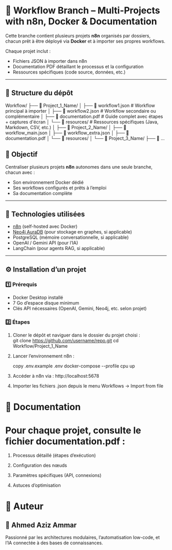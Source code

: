 # 📂 Workflow Branch – Multi-Projects with n8n, Docker & Documentation

Cette branche contient plusieurs projets **n8n** organisés par dossiers, chacun prêt à être déployé via **Docker** et à importer ses propres workflows.

Chaque projet inclut :  
- Fichiers JSON à importer dans n8n  
- Documentation PDF détaillant le processus et la configuration  
- Ressources spécifiques (code source, données, etc.)

---

## 📁 Structure du dépôt

Workflow/
├── 📂 Project_1_Name/
│ ├── 📄 workflow1.json # Workflow principal à importer
│ ├── 📄 workflow2.json # Workflow secondaire ou complémentaire
│ ├── 📄 documentation.pdf # Guide complet avec étapes + captures d'écran
│ └── 📂 resources/ # Ressources spécifiques (Java, Markdown, CSV, etc.)
│
├── 📂 Project_2_Name/
│ ├── 📄 workflow_main.json
│ ├── 📄 workflow_extra.json
│ ├── 📄 documentation.pdf
│ └── 📂 resources/
│
└── 📂 Project_3_Name/
├── 📄 ...

## 🚀 Objectif

Centraliser plusieurs projets **n8n** autonomes dans une seule branche, chacun avec :  
- Son environnement Docker dédié  
- Ses workflows configurés et prêts à l’emploi  
- Sa documentation complète

---

## 🧰 Technologies utilisées

- [n8n](https://n8n.io/) (self-hosted avec Docker)  
- [Neo4j AuraDB](https://console.neo4j.io/) (pour stockage en graphes, si applicable)  
- PostgreSQL (mémoire conversationnelle, si applicable)  
- OpenAI / Gemini API (pour l’IA)  
- LangChain (pour agents RAG, si applicable)

---

## ⚙️ Installation d’un projet

### 1️⃣ Prérequis
- Docker Desktop installé  
- 7 Go d’espace disque minimum  
- Clés API nécessaires (OpenAI, Gemini, Neo4j, etc. selon projet)  

### 2️⃣ Étapes
1. Cloner le dépôt et naviguer dans le dossier du projet choisi :  
   git clone https://github.com/username/repo.git
   cd Workflow/Project_1_Name
2. Lancer l’environnement n8n :

    copy .env.example .env
    docker-compose --profile cpu up
3. Accéder à n8n via :
    http://localhost:5678
4. Importer les fichiers .json depuis le menu Workflows → Import from file

# 📜 Documentation
# Pour chaque projet, consulte le fichier documentation.pdf :

1. Processus détaillé (étapes d’exécution)

2. Configuration des nœuds

3. Paramètres spécifiques (API, connexions)

4. Astuces d’optimisation

# 📌 Auteur
## 👤 Ahmed Aziz Ammar
Passionné par les architectures modulaires, l’automatisation low-code, et l’IA connectée à des bases de connaissances.